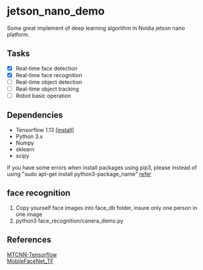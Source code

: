 # jetson_nano_demo
Some great implement of deep learning algorithm in Nvidia jetson nano platform.
## Tasks
- [X] Real-time face detection
- [X] Real-time face recognition
- [ ] Real-time object detection
- [ ] Real-time object tracking
- [ ] Robot basic operation

## Dependencies
- Tensorflow 1.13 [[install]](https://devtalk.nvidia.com/default/topic/1048776/official-tensorflow-for-jetson-nano-/)
- Python 3.x
- Numpy
- sklearn
- scipy

If you have some errors when install packages using pip3,
please instead of using "sudo apt-get install python3-package_name" [refer](https://devtalk.nvidia.com/default/topic/1050614/jetson-nano/cannot-import-scipy-on-jetson-nano/)

## face recognition
1. Copy yourself face images into face_db folder, insure only one person in one image
2. python3 face_recognition/canera_demo.py

## References
[MTCNN-Tensorflow](https://github.com/AITTSMD/MTCNN-Tensorflow)  
[MobileFaceNet_TF](https://github.com/sirius-ai/MobileFaceNet_TF)
